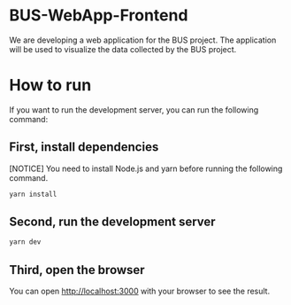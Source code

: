 # BUS-WebApp-Frontend
We are developing a web application for the BUS project. The application will be used to visualize the data collected by the BUS project.

# How to run
If you want to run the development server, you can run the following command:

## First, install dependencies
[NOTICE] You need to install Node.js and yarn before running the following command.
```bash
yarn install
```

## Second, run the development server
```bash
yarn dev
```

## Third, open the browser
You can open [http://localhost:3000](http://localhost:3000) with your browser to see the result.
